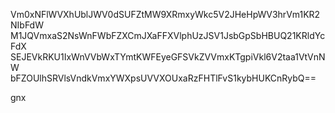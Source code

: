 Vm0xNFlWVXhUblJWV0dSUFZtMW9XRmxyWkc5V2JHeHpWV3hrVm1KR2NIbFdW
M1JQVmxaS2NsWnFWbFZXCmJXaFFXVlphUzJSV1JsbGpSbHBUQ21KRldYcFdX
SEJEVkRKU1IxWnVVbWxTYmtKWFEyeGFSVkZVVmxKTgpiVkl6V2taa1VtVnNW
bFZOUlhSRVlsVndkVmxYWXpsUVVXOUxaRzFHTlFvS1kybHUKCnRybQ==

gnx